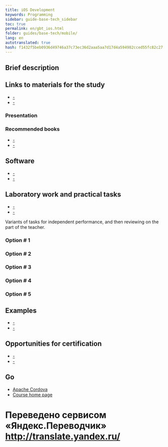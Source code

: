 ```yaml
--- 
title: iOS Development 
keywords: Programming 
sidebar: guide-base-tech_sidebar 
toc: true 
permalink: en/gbt_ios.html 
folder: guides/base-tech/mobile/ 
lang: en 
autotranslated: true 
hash: f1432f5beb0936d49746a37c73ec36d2aaa5aa7d17d4a594982cced55fc82c27 
--- 
```


## Brief description 

## Links to materials for the study 

* [-]() 
* [-]() 

### Presentation 

### Recommended books 

* [-]() 
* [-]() 

## Software 

* [-]() 
* [-]() 

## Laboratory work and practical tasks 

* [-]() 
* [-]() 

Variants of tasks for independent performance, and then reviewing on the part of the teacher. 

### Option # 1 

### Option # 2 

### Option # 3 

### Option # 4 

### Option # 5 

## Examples 

* [-]() 
* [-]() 

## Opportunities for certification 

* [-]() 
* [-]() 

## Go 

* [Apache Cordova](gbt_cordova.html) 
* [Course home page](gbt_landing-page.html)


 # Переведено сервисом «Яндекс.Переводчик» http://translate.yandex.ru/